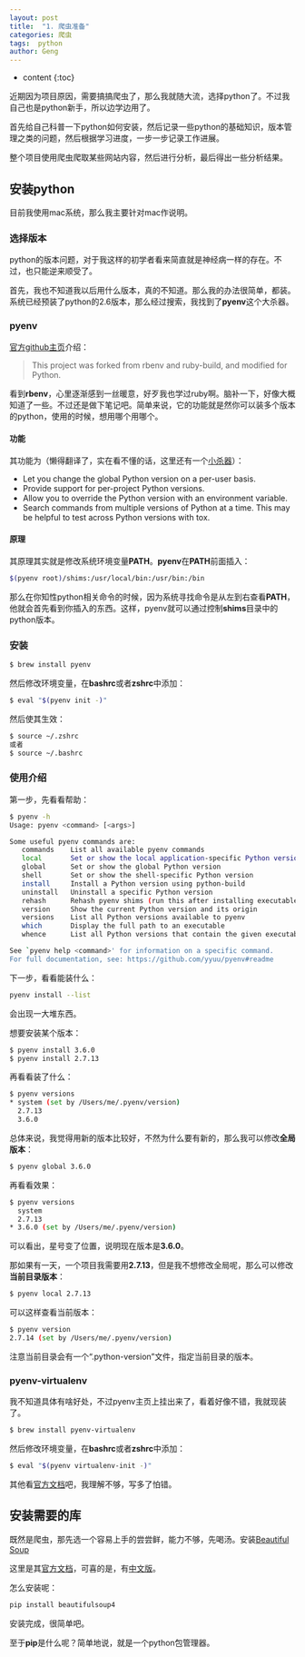 ```yaml
---
layout: post
title:  "1. 爬虫准备"
categories: 爬虫
tags:  python
author: Geng
---
```


* content
{:toc}

近期因为项目原因，需要搞搞爬虫了，那么我就随大流，选择python了。不过我自己也是python新手，所以边学边用了。

首先给自己科普一下python如何安装，然后记录一些python的基础知识，版本管理之类的问题，然后根据学习进度，一步一步记录工作进展。

整个项目使用爬虫爬取某些网站内容，然后进行分析，最后得出一些分析结果。






## 安装python
目前我使用mac系统，那么我主要针对mac作说明。

### 选择版本
python的版本问题，对于我这样的初学者看来简直就是神经病一样的存在。不过，也只能逆来顺受了。

首先，我也不知道我以后用什么版本，真的不知道。那么我的办法很简单，都装。系统已经预装了python的2.6版本，那么经过搜索，我找到了**pyenv**这个大杀器。

### pyenv
[官方github主页](https://github.com/pyenv/pyenv)介绍：
> This project was forked from rbenv and ruby-build, and modified for Python.

看到**rbenv**，心里逐渐感到一丝暖意，好歹我也学过ruby啊。脑补一下，好像大概知道了一些。不过还是做下笔记吧。简单来说，它的功能就是然你可以装多个版本的python，使用的时候，想用哪个用哪个。

#### 功能
其功能为（懒得翻译了，实在看不懂的话，这里还有一个[小杀器](https://translate.google.cn/#en/zh-CN/Let%20you%20change%20the%20global%20Python%20version%20on%20a%20per-user%20basis.%0AProvide%20support%20for%20per-project%20Python%20versions.%0AAllow%20you%20to%20override%20the%20Python%20version%20with%20an%20environment%20variable.%0ASearch%20commands%20from%20multiple%20versions%20of%20Python%20at%20a%20time.%20This%20may%20be%20helpful%20to%20test%20across%20Python%20versions%20with%20tox.)）：
* Let you change the global Python version on a per-user basis.
* Provide support for per-project Python versions.
* Allow you to override the Python version with an environment variable.
* Search commands from multiple versions of Python at a time. This may be helpful to test across Python versions with tox.

#### 原理
其原理其实就是修改系统环境变量**PATH**。**pyenv**在**PATH**前面插入：
```bash
$(pyenv root)/shims:/usr/local/bin:/usr/bin:/bin
```

那么在你知性python相关命令的时候，因为系统寻找命令是从左到右查看**PATH**，他就会首先看到你插入的东西。这样，pyenv就可以通过控制**shims**目录中的python版本。

### 安装
```bash
$ brew install pyenv
```

然后修改环境变量，在**bashrc**或者**zshrc**中添加：
```bash
$ eval "$(pyenv init -)"
```

然后使其生效：
```bash
$ source ~/.zshrc
或者
$ source ~/.bashrc
```

### 使用介绍
第一步，先看看帮助：
```bash
$ pyenv -h    
Usage: pyenv <command> [<args>]

Some useful pyenv commands are:
   commands    List all available pyenv commands
   local       Set or show the local application-specific Python version
   global      Set or show the global Python version
   shell       Set or show the shell-specific Python version
   install     Install a Python version using python-build
   uninstall   Uninstall a specific Python version
   rehash      Rehash pyenv shims (run this after installing executables)
   version     Show the current Python version and its origin
   versions    List all Python versions available to pyenv
   which       Display the full path to an executable
   whence      List all Python versions that contain the given executable

See `pyenv help <command>' for information on a specific command.
For full documentation, see: https://github.com/yyuu/pyenv#readme
```

下一步，看看能装什么：
```bash
pyenv install --list
```
会出现一大堆东西。

想要安装某个版本：
```bash
$ pyenv install 3.6.0
$ pyenv install 2.7.13
```

再看看装了什么：
```bash
$ pyenv versions
* system (set by /Users/me/.pyenv/version)
  2.7.13
  3.6.0
```

总体来说，我觉得用新的版本比较好，不然为什么要有新的，那么我可以修改**全局版本**：
```bash
$ pyenv global 3.6.0
```

再看看效果：
```bash
$ pyenv versions
  system
  2.7.13
* 3.6.0 (set by /Users/me/.pyenv/version)
```

可以看出，星号变了位置，说明现在版本是**3.6.0**。

那如果有一天，一个项目我需要用**2.7.13**，但是我不想修改全局呢，那么可以修改**当前目录版本**：
```bash
$ pyenv local 2.7.13
```

可以这样查看当前版本：
```bash
$ pyenv version 
2.7.14 (set by /Users/me/.pyenv/version)
```

注意当前目录会有一个“.python-version”文件，指定当前目录的版本。

### pyenv-virtualenv
我不知道具体有啥好处，不过pyenv主页上挂出来了，看着好像不错，我就现装了。

```bash
$ brew install pyenv-virtualenv
```

然后修改环境变量，在**bashrc**或者**zshrc**中添加：
```bash
$ eval "$(pyenv virtualenv-init -)"
```

其他看[官方文档](https://github.com/pyenv/pyenv-virtualenv#using-pyenv-virtualenv-with-pyenv)吧，我理解不够，写多了怕错。

## 安装需要的库
既然是爬虫，那先选一个容易上手的尝尝鲜，能力不够，先喝汤。安装[Beautiful Soup](https://www.crummy.com/software/BeautifulSoup/)

这里是其[官方文档](https://www.crummy.com/software/BeautifulSoup/bs4/doc/)，可喜的是，有[中文版](https://www.crummy.com/software/BeautifulSoup/bs4/doc.zh/)。

怎么安装呢：
```bash
pip install beautifulsoup4
```

安装完成，很简单吧。

至于**pip**是什么呢？简单地说，就是一个python包管理器。




